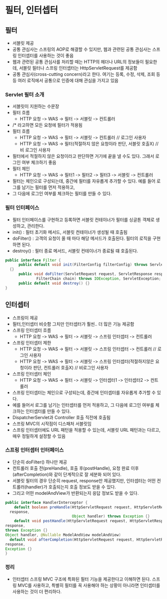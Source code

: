# 필터, 인터셉터

## 필터
- 서블릿 제공
- 공통 관심사는 스프링의 AOP로 해결할 수 있지만, 웹과 관련된 공통 관심사는 스프링 인터셉터를 사용하는 것이 좋음
- 웹과 관련된 공통 관심사를 처리할 때는 HTTP의 헤더나 URL의 정보들이 필요한데, 서블릿 필터나 스프링 인터셉터는 HttpServletRequest를 제공함
- 공통 관심사(cross-cutting concern)라고 한다. 여기는 등록, 수정, 삭제, 조회 등등 여러 로직에서 공통으로 인증에 대해 관심을 가지고 있음

### Servlet 필터 소개
- 서블릿이 지원하는 수문장
- 필터 흐름
  - HTTP 요청 -> WAS -> 필터 -> 서블릿 -> 컨트롤러
- /* 라고하면 모든 요청에 필터가 적용됨
- 필터 흐름
  - HTTP 요청 -> WAS -> 필터 -> 서블릿 -> 컨트롤러 // 로그인 사용자
  - HTTP 요청 -> WAS -> 필터(적절하지 않은 요청이라 판단, 서블릿 호출X) // 비 로그인 사용자
- 필터에서 적절하지 않은 요청이라고 판단하면 거기에 끝을 낼 수도 있다. 그래서 로그인 여부 체크하기 좋음
- 필터 체인
  - HTTP 요청 -> WAS -> 필터1 -> 필터2 -> 필터3 -> 서블릿 -> 컨트롤러
- 필터는 체인으로 구성되는데, 중간에 필터를 자유롭게 추가할 수 있다. 예를 들어 로그를 남기는 필터를 먼저 적용하고,
- 그 다음에 로그인 여부를 체크하는 필터를 만들 수 있다.

### 필터 인터페이스
- 필터 인터페이스를 구현하고 등록하면 서블릿 컨테이너가 필터를 싱글톤 객체로 생성하고, 관리한다.
- init() : 필터 초기화 메서드, 서블릿 컨테이너가 생성될 때 호출됨
- doFilter() : 고객의 요청이 올 때 마다 해당 메서드가 호출된다. 필터의 로직을 구현하면 된다.
- destroy() : 필터 종료 메서드, 서블릿 컨테이너가 종료될 떄 호출된다.
~~~ java
public interface Filter {
      public default void init(FilterConfig filterConfig) throws ServletException
  {}
      public void doFilter(ServletRequest request, ServletResponse response,
              FilterChain chain) throws IOException, ServletException;
      public default void destroy() {}
}
~~~



## 인터셉터
- 스프링이 제공
- 필터,인터셉터 비슷함 그치만 인터셉터가 훨씬.. 더 많은 기능 제공함
- 스프링 인터셉터 흐름
  - HTTP 요청 -> WAS -> 필터 -> 서블릿 -> 스프링 인터셉터 -> 컨트롤러
- 스프링 인터셉터 제한
  - HTTP 요청 -> WAS -> 필터 -> 서블릿 -> 스프링 인터셉터 -> 컨트롤러 // 로그인 사용자
  - HTTP 요청 -> WAS -> 필터 -> 서블릿 -> 스프링 인터셉터(적절하지않은 요청이라 판단, 컨트롤러 호출X) // 비로그인 사용자
- 스프링 인터셉터 체인
  - HTTP 요청 -> WAS -> 필터 -> 서블릿 -> 인터셉터1 -> 인터셉터2 -> 컨트롤러
- 스프링 인터셉터는 체인으로 구성되는데, 중간에 인터셉터를 자유롭게 추가할 수 있다.
- 예를 들어서 로그를 남기는 인터셉터를 먼저 적용하고, 그 다음에 로그인 여부를 체크하는 인터셉터를 만들 수 있다.
- DispatcherServlet과 Controller 호출 직전에 호출됨
- 스프링 MVC의 시작점이 디스패처 서블릿임
- 스프링 인터셉터에도 URL 패턴을 적용할 수 있는데, 서블릿 URL 패턴과는 다르고, 매우 정밀하게 설정할 수 있음

### 스프링 인터셉터 인터페이스
- 단순히 doFilter() 하나만 제공
- 컨트롤러 호출 전(preHandle), 호출 후(postHandle), 요청 완료 이후(afterCompletion)와 같이 단계적으로 잘 세분화 되어 있다.
- 서블릿 필터의 경우 단순히 request, response만 제공했지만, 인터셉터는 어떤 컨트롤러(handler)가 호출되는지 호출 정보도 받을 수 있다.
- 그리고 어떤 modelAndView가 반환되는지 응답 정보도 받을 수 있다.
~~~ java
public interface HandlerInterceptor {
    default boolean preHandle(HttpServletRequest request, HttpServletResponse
  response,
                              Object handler) throws Exception {}
    default void postHandle(HttpServletRequest request, HttpServletResponse
response,
throws Exception {}
Object handler, @Nullable ModelAndView modelAndView)
  default void afterCompletion(HttpServletRequest request, HttpServletResponse
response,
Exception {}
}
~~~

### 정리 
- 인터셉터 스프링 MVC 구조에 특화된 필터 기능을 제공한다고 이해하면 된다. 스프링 MVC를 사용하고, 특별히 필터를 꼭 사용해야 하는 상황이 아니라면 인터셉터를 사용하는 것이 더 편리하다.

